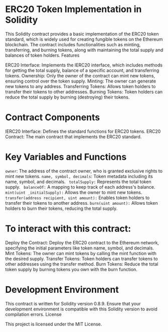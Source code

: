 # ERC20 Token Implementation in Solidity

This Solidity contract provides a basic implementation of the ERC20 token standard, which is widely used for creating fungible tokens on the Ethereum blockchain. The contract includes functionalities such as minting, transferring, and burning tokens, along with maintaining the total supply and balances of token holders.
Features

  ERC20 Interface: Implements the IERC20 interface, which includes methods for getting the total supply, balance of a specific account, and transferring tokens.
   Ownership: Only the owner of the contract can mint new tokens, ensuring control over the token supply.
   Minting: The owner can generate new tokens to any address.
   Transferring Tokens: Allows token holders to transfer their tokens to other addresses.
   Burning Tokens: Token holders can reduce the total supply by burning (destroying) their tokens.

# Contract Components

   IERC20 Interface: Defines the standard functions for ERC20 tokens.
   ERC20 Contract: The main contract that implements the ERC20 standard.

# Key Variables and Functions

   ```owner```: The address of the contract owner, who is granted exclusive rights to mint new tokens.
  ```name, symbol, decimals```: Token metadata including its name, symbol, and decimals.
 ``` totalSupply:``` Represents the total token supply.
 ``` balanceOf:``` A mapping to keep track of each address's balance.
 ``` mint(uint _initialSupply):``` Allows the owner to mint new tokens.
  ```transfer(address recipient, uint amount):``` Enables token holders to transfer their tokens to another address.
  ```burn(uint amount):``` Allows token holders to burn their tokens, reducing the total supply.


# To interact with this contract:

   Deploy the Contract: Deploy the ERC20 contract to the Ethereum network, specifying the initial parameters like token name, symbol, and decimals.
   Mint Tokens: The owner can mint tokens by calling the mint function with the desired supply.
  Transfer Tokens: Token holders can transfer tokens to other addresses using the transfer method.
  Burn Tokens: Reduce the total token supply by burning tokens you own with the burn function.

# Development Environment

This contract is written for Solidity version 0.8.9. Ensure that your development environment is compatible with this Solidity version to avoid compilation errors.
License

This project is licensed under the MIT License.
